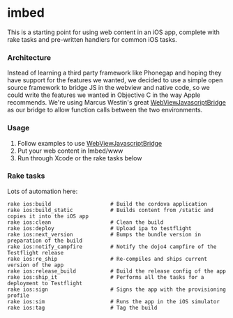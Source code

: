 # imbed

This is a starting point for using web content in an iOS app, complete with rake tasks and pre-written handlers for common iOS tasks.

### Architecture

Instead of learning a third party framework like Phonegap and hoping they have support for the features we wanted, we decided to use a simple open source framework to bridge JS in the webview and native code, so we could write the features we wanted in Objective C in the way Apple recommends. We're using Marcus Westin's great [WebViewJavascriptBridge](https://github.com/marcuswestin/WebViewJavascriptBridge) as our bridge to allow function calls between the two environments.

### Usage

1. Follow examples to use [WebViewJavascriptBridge](https://github.com/marcuswestin/WebViewJavascriptBridge)
2. Put your web content in Imbed/www
3. Run through Xcode or the rake tasks below

### Rake tasks

Lots of automation here:

```
rake ios:build                   # Build the cordova application
rake ios:build_static            # Builds content from /static and copies it into the iOS app
rake ios:clean                   # Clean the build
rake ios:deploy                  # Upload ipa to testflight
rake ios:next_version            # Bumps the bundle version in preparation of the build
rake ios:notify_campfire         # Notify the dojo4 campfire of the Testflight release
rake ios:re_ship                 # Re-compiles and ships current version of the app
rake ios:release_build           # Build the release config of the app
rake ios:ship_it                 # Performs all the tasks for a deployment to Testflight
rake ios:sign                    # Signs the app with the provisioning profile
rake ios:sim                     # Runs the app in the iOS simulator
rake ios:tag                     # Tag the build
```
